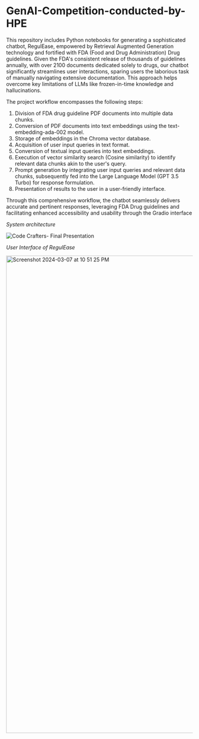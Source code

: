 # GenAI-Competition-conducted-by-HPE

This repository includes Python notebooks for generating a sophisticated chatbot, RegulEase, empowered by Retrieval Augmented Generation technology and fortified with FDA (Food and Drug Administration) Drug guidelines. Given the FDA's consistent release of thousands of guidelines annually, with over 2100 documents dedicated solely to drugs, our chatbot significantly streamlines user interactions, sparing users the laborious task of manually navigating extensive documentation. This approach helps overcome key limitations of LLMs like frozen-in-time knowledge and hallucinations.

The project workflow encompasses the following steps:
  1. Division of FDA drug guideline PDF documents into multiple data chunks.
  2. Conversion of PDF documents into text embeddings using the text-embedding-ada-002 model.
  3. Storage of embeddings in the Chroma vector database.
  4. Acquisition of user input queries in text format.
  5. Conversion of textual input queries into text embeddings.
  6. Execution of vector similarity search (Cosine similarity) to identify relevant data chunks akin to the user's query.
  7. Prompt generation by integrating user input queries and relevant data chunks, subsequently fed into the Large Language Model (GPT 3.5 Turbo) for response formulation.
  8. Presentation of results to the user in a user-friendly interface.
     
Through this comprehensive workflow, the chatbot seamlessly delivers accurate and pertinent responses, leveraging FDA Drug guidelines and facilitating enhanced accessibility and usability through the Gradio interface






*System architecture*


![Code Crafters- Final Presentation](https://github.com/riya-chougule/GenAI-Competition-conducted-by-HPE/assets/60813327/735a270b-d523-41af-a8bc-e65273e76666)





*User Interface of RegulEase*



<img width="1289" alt="Screenshot 2024-03-07 at 10 51 25 PM" src="https://github.com/riya-chougule/GenAI-Competition-conducted-by-HPE/assets/60813327/0f9b5297-d0bc-479e-a632-35039b26985c">


